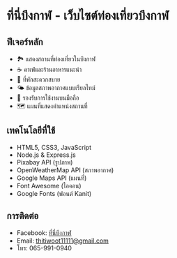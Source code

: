 # ที่นี่บึงกาฬ - เว็บไซต์ท่องเที่ยวบึงกาฬ

## ฟีเจอร์หลัก

- 🏞️ แสดงสถานที่ท่องเที่ยวในบึงกาฬ
- ☕ คาเฟ่และร้านอาหารแนะนำ
- 🏨 ที่พักสะดวกสบาย
- 🌤️ ข้อมูลสภาพอากาศแบบเรียลไทม์
- 📱 รองรับการใช้งานบนมือถือ
- 🗺️ แผนที่แสดงตำแหน่งสถานที่

## เทคโนโลยีที่ใช้

- HTML5, CSS3, JavaScript
- Node.js & Express.js
- Pixabay API (รูปภาพ)
- OpenWeatherMap API (สภาพอากาศ)
- Google Maps API (แผนที่)
- Font Awesome (ไอคอน)
- Google Fonts (ฟอนต์ Kanit)

## การติดต่อ

- Facebook: [ที่นี่บึงกาฬ](https://www.facebook.com/slo.sko.3/)
- Email: thitiwoot11111@gmail.com
- โทร: 065-991-0940